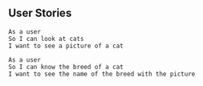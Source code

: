 ## User Stories

```
As a user
So I can look at cats
I want to see a picture of a cat
```

```
As a user
So I can know the breed of a cat
I want to see the name of the breed with the picture
```
